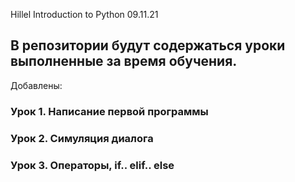 Hillel Introduction to Python 09.11.21

## В репозитории будут содержаться уроки выполненные за время обучения. ##

Добавлены:

### Урок 1. Написание первой программы ###
### Урок 2. Симуляция диалога ###
### Урок 3. Операторы, if.. elif.. else ###

